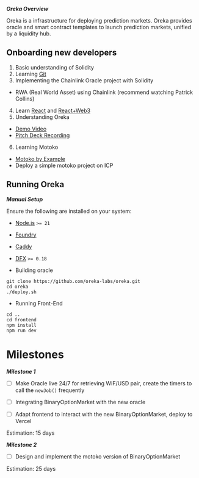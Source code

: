 ***Oreka Overview***

Oreka is a infrastructure for deploying prediction markets. Oreka provides oracle and smart contract templates to launch prediction markets, unified by a liquidity hub.

## Onboarding new developers
1. Basic understanding of Solidity
2. Learning [Git](https://www.youtube.com/watch?v=vQgcl8VouLU)
3. Implementing the Chainlink Oracle project with Solidity
- RWA (Real World Asset) using Chainlink (recommend watching Patrick Collins)
4. Learn [React](https://www.freecodecamp.org/news/free-react-course-2022/) and [React+Web3](https://www.youtube.com/watch?v=gyMwXuJrbJQ)
5. Understanding Oreka
- [Demo Video](https://www.youtube.com/watch?v=6q538lWfyao)
- [Pitch Deck Recording](https://drive.google.com/file/d/1kcrZHJYcmPUrkdDjJAJngaDGpoHAcRd5/view?usp=sharing)

6. Learning Motoko
- [Motoko by Example](https://github.com/dfinity/motoko-by-example)
- Deploy a simple motoko project on ICP

## Running Oreka

***Manual Setup***

Ensure the following are installed on your system:

-   [Node.js](https://nodejs.org/en/) `>= 21`
-   [Foundry](https://github.com/foundry-rs/foundry)
-   [Caddy](https://caddyserver.com/docs/install#install)
-   [DFX](https://internetcomputer.org/docs/current/developer-docs/build/install-upgrade-remove) `>= 0.18`

- Building oracle

```shell
git clone https://github.com/oreka-labs/oreka.git
cd oreka
./deploy.sh
```

- Running Front-End
```shell
cd ..
cd frontend
npm install
npm run dev
```



# Milestones

***Milestone 1***

- [ ] Make Oracle live 24/7 for retrieving WIF/USD pair, create the timers to call the `newJob()` frequently

- [ ] Integrating BinaryOptionMarket with the new oracle

- [ ] Adapt frontend to interact with the new BinaryOptionMarket, deploy to Vercel

Estimation: 15 days

***Milestone 2***

- [ ] Design and implement the motoko version of BinaryOptionMarket

Estimation: 25 days
